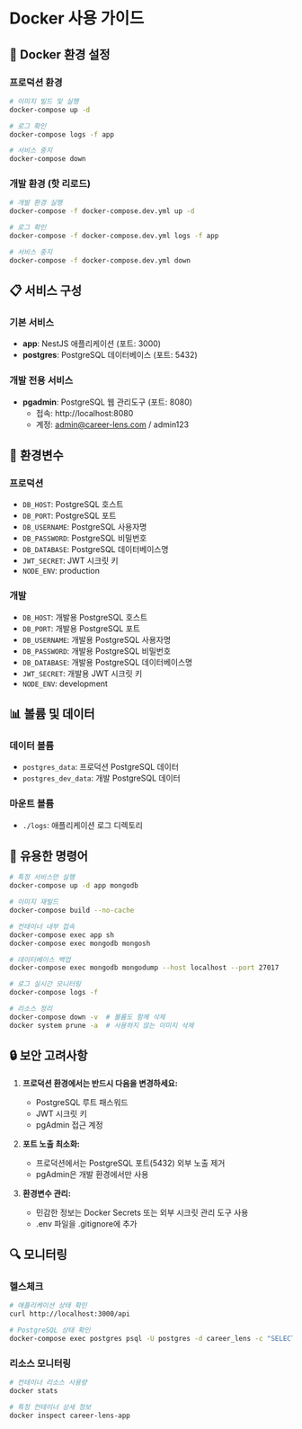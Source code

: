 # Docker 사용 가이드

## 🐳 Docker 환경 설정

### 프로덕션 환경

```bash
# 이미지 빌드 및 실행
docker-compose up -d

# 로그 확인
docker-compose logs -f app

# 서비스 중지
docker-compose down
```

### 개발 환경 (핫 리로드)

```bash
# 개발 환경 실행
docker-compose -f docker-compose.dev.yml up -d

# 로그 확인
docker-compose -f docker-compose.dev.yml logs -f app

# 서비스 중지
docker-compose -f docker-compose.dev.yml down
```

## 📋 서비스 구성

### 기본 서비스

- **app**: NestJS 애플리케이션 (포트: 3000)
- **postgres**: PostgreSQL 데이터베이스 (포트: 5432)

### 개발 전용 서비스

- **pgadmin**: PostgreSQL 웹 관리도구 (포트: 8080)
  - 접속: http://localhost:8080
  - 계정: admin@career-lens.com / admin123

## 🔧 환경변수

### 프로덕션

- `DB_HOST`: PostgreSQL 호스트
- `DB_PORT`: PostgreSQL 포트
- `DB_USERNAME`: PostgreSQL 사용자명
- `DB_PASSWORD`: PostgreSQL 비밀번호
- `DB_DATABASE`: PostgreSQL 데이터베이스명
- `JWT_SECRET`: JWT 시크릿 키
- `NODE_ENV`: production

### 개발

- `DB_HOST`: 개발용 PostgreSQL 호스트
- `DB_PORT`: 개발용 PostgreSQL 포트
- `DB_USERNAME`: 개발용 PostgreSQL 사용자명
- `DB_PASSWORD`: 개발용 PostgreSQL 비밀번호
- `DB_DATABASE`: 개발용 PostgreSQL 데이터베이스명
- `JWT_SECRET`: 개발용 JWT 시크릿 키
- `NODE_ENV`: development

## 📊 볼륨 및 데이터

### 데이터 볼륨

- `postgres_data`: 프로덕션 PostgreSQL 데이터
- `postgres_dev_data`: 개발 PostgreSQL 데이터

### 마운트 볼륨

- `./logs`: 애플리케이션 로그 디렉토리

## 🚀 유용한 명령어

```bash
# 특정 서비스만 실행
docker-compose up -d app mongodb

# 이미지 재빌드
docker-compose build --no-cache

# 컨테이너 내부 접속
docker-compose exec app sh
docker-compose exec mongodb mongosh

# 데이터베이스 백업
docker-compose exec mongodb mongodump --host localhost --port 27017

# 로그 실시간 모니터링
docker-compose logs -f

# 리소스 정리
docker-compose down -v  # 볼륨도 함께 삭제
docker system prune -a  # 사용하지 않는 이미지 삭제
```

## 🔒 보안 고려사항

1. **프로덕션 환경에서는 반드시 다음을 변경하세요:**

   - PostgreSQL 루트 패스워드
   - JWT 시크릿 키
   - pgAdmin 접근 계정

2. **포트 노출 최소화:**

   - 프로덕션에서는 PostgreSQL 포트(5432) 외부 노출 제거
   - pgAdmin은 개발 환경에서만 사용

3. **환경변수 관리:**
   - 민감한 정보는 Docker Secrets 또는 외부 시크릿 관리 도구 사용
   - .env 파일을 .gitignore에 추가

## 🔍 모니터링

### 헬스체크

```bash
# 애플리케이션 상태 확인
curl http://localhost:3000/api

# PostgreSQL 상태 확인
docker-compose exec postgres psql -U postgres -d career_lens -c "SELECT 1;"
```

### 리소스 모니터링

```bash
# 컨테이너 리소스 사용량
docker stats

# 특정 컨테이너 상세 정보
docker inspect career-lens-app
```
